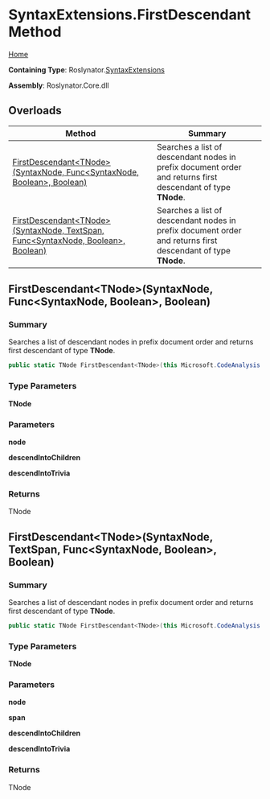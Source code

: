 # SyntaxExtensions\.FirstDescendant Method

[Home](../../../README.md)

**Containing Type**: Roslynator\.[SyntaxExtensions](../README.md)

**Assembly**: Roslynator\.Core\.dll

## Overloads

| Method | Summary |
| ------ | ------- |
| [FirstDescendant\<TNode>(SyntaxNode, Func\<SyntaxNode, Boolean>, Boolean)](#Roslynator_SyntaxExtensions_FirstDescendant__1_Microsoft_CodeAnalysis_SyntaxNode_System_Func_Microsoft_CodeAnalysis_SyntaxNode_System_Boolean__System_Boolean_) | Searches a list of descendant nodes in prefix document order and returns first descendant of type **TNode**\. |
| [FirstDescendant\<TNode>(SyntaxNode, TextSpan, Func\<SyntaxNode, Boolean>, Boolean)](#Roslynator_SyntaxExtensions_FirstDescendant__1_Microsoft_CodeAnalysis_SyntaxNode_Microsoft_CodeAnalysis_Text_TextSpan_System_Func_Microsoft_CodeAnalysis_SyntaxNode_System_Boolean__System_Boolean_) | Searches a list of descendant nodes in prefix document order and returns first descendant of type **TNode**\. |

## FirstDescendant\<TNode>\(SyntaxNode, Func\<SyntaxNode, Boolean>, Boolean\) <a name="Roslynator_SyntaxExtensions_FirstDescendant__1_Microsoft_CodeAnalysis_SyntaxNode_System_Func_Microsoft_CodeAnalysis_SyntaxNode_System_Boolean__System_Boolean_"></a>

### Summary

Searches a list of descendant nodes in prefix document order and returns first descendant of type **TNode**\.

```csharp
public static TNode FirstDescendant<TNode>(this Microsoft.CodeAnalysis.SyntaxNode node, System.Func<Microsoft.CodeAnalysis.SyntaxNode, bool> descendIntoChildren = null, bool descendIntoTrivia = false) where TNode : Microsoft.CodeAnalysis.SyntaxNode
```

### Type Parameters

**TNode**

### Parameters

**node**

**descendIntoChildren**

**descendIntoTrivia**

### Returns

TNode

## FirstDescendant\<TNode>\(SyntaxNode, TextSpan, Func\<SyntaxNode, Boolean>, Boolean\) <a name="Roslynator_SyntaxExtensions_FirstDescendant__1_Microsoft_CodeAnalysis_SyntaxNode_Microsoft_CodeAnalysis_Text_TextSpan_System_Func_Microsoft_CodeAnalysis_SyntaxNode_System_Boolean__System_Boolean_"></a>

### Summary

Searches a list of descendant nodes in prefix document order and returns first descendant of type **TNode**\.

```csharp
public static TNode FirstDescendant<TNode>(this Microsoft.CodeAnalysis.SyntaxNode node, Microsoft.CodeAnalysis.Text.TextSpan span, System.Func<Microsoft.CodeAnalysis.SyntaxNode, bool> descendIntoChildren = null, bool descendIntoTrivia = false) where TNode : Microsoft.CodeAnalysis.SyntaxNode
```

### Type Parameters

**TNode**

### Parameters

**node**

**span**

**descendIntoChildren**

**descendIntoTrivia**

### Returns

TNode

